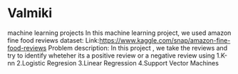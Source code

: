 # Valmiki
machine learning projects 
In this machine learning project, we used amazon fine food reviews dataset:
Link:https://www.kaggle.com/snap/amazon-fine-food-reviews
Problem description:
In this project , we take the reviews and try to identify wheteher its a positive review or a negative review using
1.K-nn
2.Logistic Regresion
3.Linear Regression
4.Support Vector Machines
